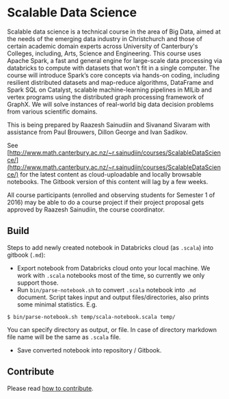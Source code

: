 Scalable Data Science
=======

Scalable data science is a technical course in the area of Big Data, aimed at the needs of the
emerging data industry in Christchurch and those of certain academic domain experts across
University of Canterbury's Colleges, including, Arts, Science and Engineering. This course uses
Apache Spark, a fast and general engine for large-scale data processing via databricks to compute
with datasets that won't fit in a single computer. The course will introduce Spark’s core concepts
via hands-on coding, including resilient distributed datasets and map-reduce algorithms, DataFrame
and Spark SQL on Catalyst, scalable machine-learning pipelines in MlLib and vertex programs using
the distributed graph processing framework of GraphX. We will solve instances of real-world big data
decision problems from various scientific domains.

This is being prepared by Raazesh Sainudiin and Sivanand Sivaram
with assistance from Paul Brouwers, Dillon George and Ivan Sadikov.

See [http://www.math.canterbury.ac.nz/~r.sainudiin/courses/ScalableDataScience/](http://www.math.canterbury.ac.nz/~r.sainudiin/courses/ScalableDataScience/) for the latest content as cloud-uploadable and locally browsable notebooks. The
Gitbook version of this content will lag by a few weeks.

All course participants (enrolled and observing students for Semester 1 of 2016) may be able to do a
course project if their project proposal gets approved by Raazesh Sainudiin, the course coordinator.

## Build
Steps to add newly created notebook in Databricks cloud (as `.scala`) into gitbook (`.md`):

- Export notebook from Databricks cloud onto your local machine. We work with `.scala` notebooks
most of the time, so currently we only support those.
- Run `bin/parse-notebook.sh` to convert `.scala` notebook into `.md` document. Script takes input
and output files/directories, also prints some minimal statistics. E.g.
```shell
$ bin/parse-notebook.sh temp/scala-notebook.scala temp/
```
You can specify directory as output, or file. In case of directory markdown file name will be the
same as `.scala` file.

- Save converted notebook into repository / Gitbook.

## Contribute
Please read [how to contribute](./CONTRIBUTING.md).

